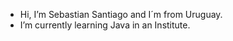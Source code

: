 - Hi, I’m Sebastian Santiago and I´m from Uruguay.
- I’m currently learning Java in an Institute.


<!---
sanntiago/sanntiago is a ✨ special ✨ repository because its `README.md` (this file) appears on your GitHub profile.
You can click the Preview link to take a look at your changes.
--->
